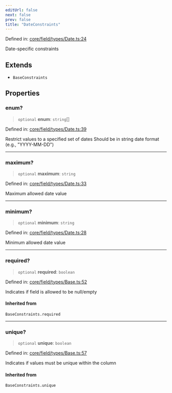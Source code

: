 ```yaml
---
editUrl: false
next: false
prev: false
title: "DateConstraints"
---
```


Defined in: [core/field/types/Date.ts:24](https://github.com/datisthq/dpkit/blob/5891634de8175d14853313e208ffbae144fd78eb/core/field/types/Date.ts#L24)

Date-specific constraints

## Extends

- `BaseConstraints`

## Properties

### enum?

> `optional` **enum**: `string`[]

Defined in: [core/field/types/Date.ts:39](https://github.com/datisthq/dpkit/blob/5891634de8175d14853313e208ffbae144fd78eb/core/field/types/Date.ts#L39)

Restrict values to a specified set of dates
Should be in string date format (e.g., "YYYY-MM-DD")

***

### maximum?

> `optional` **maximum**: `string`

Defined in: [core/field/types/Date.ts:33](https://github.com/datisthq/dpkit/blob/5891634de8175d14853313e208ffbae144fd78eb/core/field/types/Date.ts#L33)

Maximum allowed date value

***

### minimum?

> `optional` **minimum**: `string`

Defined in: [core/field/types/Date.ts:28](https://github.com/datisthq/dpkit/blob/5891634de8175d14853313e208ffbae144fd78eb/core/field/types/Date.ts#L28)

Minimum allowed date value

***

### required?

> `optional` **required**: `boolean`

Defined in: [core/field/types/Base.ts:52](https://github.com/datisthq/dpkit/blob/5891634de8175d14853313e208ffbae144fd78eb/core/field/types/Base.ts#L52)

Indicates if field is allowed to be null/empty

#### Inherited from

`BaseConstraints.required`

***

### unique?

> `optional` **unique**: `boolean`

Defined in: [core/field/types/Base.ts:57](https://github.com/datisthq/dpkit/blob/5891634de8175d14853313e208ffbae144fd78eb/core/field/types/Base.ts#L57)

Indicates if values must be unique within the column

#### Inherited from

`BaseConstraints.unique`
